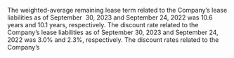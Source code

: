 The  weighted-average  remaining  lease  term  related  to  the  Company’s  lease  liabilities  as  of  September  30,  2023  and
September 24, 2022 was 10.6 years and 10.1 years, respectively. The discount rate related to the Company’s lease liabilities as
of September 30, 2023 and September 24, 2022 was 3.0% and 2.3%, respectively. The discount rates related to the Company’s